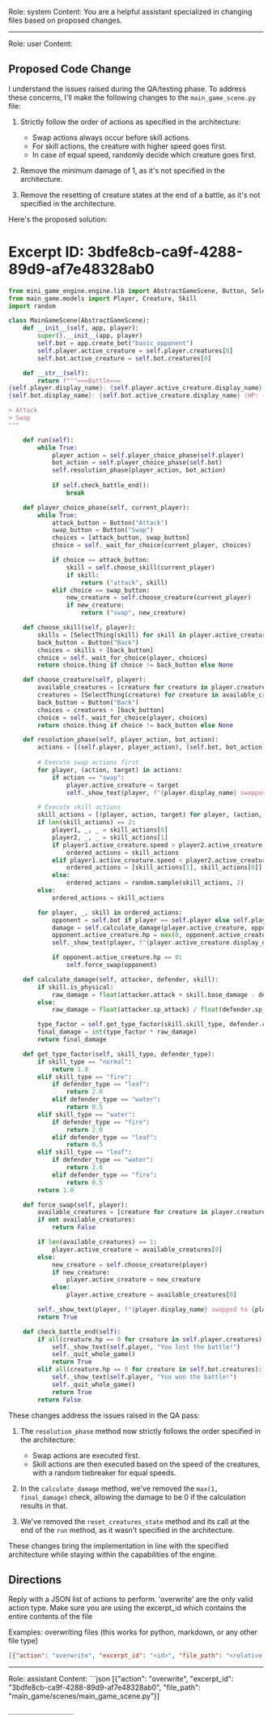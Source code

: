 Role: system
Content: You are a helpful assistant specialized in changing files based on proposed changes.
__________________
Role: user
Content: 
## Proposed Code Change
I understand the issues raised during the QA/testing phase. To address these concerns, I'll make the following changes to the `main_game_scene.py` file:

1. Strictly follow the order of actions as specified in the architecture:
   - Swap actions always occur before skill actions.
   - For skill actions, the creature with higher speed goes first.
   - In case of equal speed, randomly decide which creature goes first.

2. Remove the minimum damage of 1, as it's not specified in the architecture.

3. Remove the resetting of creature states at the end of a battle, as it's not specified in the architecture.

Here's the proposed solution:

# Excerpt ID: 3bdfe8cb-ca9f-4288-89d9-af7e48328ab0
```python main_game/scenes/main_game_scene.py
from mini_game_engine.engine.lib import AbstractGameScene, Button, SelectThing
from main_game.models import Player, Creature, Skill
import random

class MainGameScene(AbstractGameScene):
    def __init__(self, app, player):
        super().__init__(app, player)
        self.bot = app.create_bot("basic_opponent")
        self.player.active_creature = self.player.creatures[0]
        self.bot.active_creature = self.bot.creatures[0]

    def __str__(self):
        return f"""===Battle===
{self.player.display_name}: {self.player.active_creature.display_name} (HP: {self.player.active_creature.hp}/{self.player.active_creature.max_hp})
{self.bot.display_name}: {self.bot.active_creature.display_name} (HP: {self.bot.active_creature.hp}/{self.bot.active_creature.max_hp})

> Attack
> Swap
"""

    def run(self):
        while True:
            player_action = self.player_choice_phase(self.player)
            bot_action = self.player_choice_phase(self.bot)
            self.resolution_phase(player_action, bot_action)
            
            if self.check_battle_end():
                break

    def player_choice_phase(self, current_player):
        while True:
            attack_button = Button("Attack")
            swap_button = Button("Swap")
            choices = [attack_button, swap_button]
            choice = self._wait_for_choice(current_player, choices)

            if choice == attack_button:
                skill = self.choose_skill(current_player)
                if skill:
                    return ("attack", skill)
            elif choice == swap_button:
                new_creature = self.choose_creature(current_player)
                if new_creature:
                    return ("swap", new_creature)

    def choose_skill(self, player):
        skills = [SelectThing(skill) for skill in player.active_creature.skills]
        back_button = Button("Back")
        choices = skills + [back_button]
        choice = self._wait_for_choice(player, choices)
        return choice.thing if choice != back_button else None

    def choose_creature(self, player):
        available_creatures = [creature for creature in player.creatures if creature != player.active_creature and creature.hp > 0]
        creatures = [SelectThing(creature) for creature in available_creatures]
        back_button = Button("Back")
        choices = creatures + [back_button]
        choice = self._wait_for_choice(player, choices)
        return choice.thing if choice != back_button else None

    def resolution_phase(self, player_action, bot_action):
        actions = [(self.player, player_action), (self.bot, bot_action)]
        
        # Execute swap actions first
        for player, (action, target) in actions:
            if action == "swap":
                player.active_creature = target
                self._show_text(player, f"{player.display_name} swapped to {target.display_name}!")

        # Execute skill actions
        skill_actions = [(player, action, target) for player, (action, target) in actions if action == "attack"]
        if len(skill_actions) == 2:
            player1, _, _ = skill_actions[0]
            player2, _, _ = skill_actions[1]
            if player1.active_creature.speed > player2.active_creature.speed:
                ordered_actions = skill_actions
            elif player1.active_creature.speed < player2.active_creature.speed:
                ordered_actions = [skill_actions[1], skill_actions[0]]
            else:
                ordered_actions = random.sample(skill_actions, 2)
        else:
            ordered_actions = skill_actions

        for player, _, skill in ordered_actions:
            opponent = self.bot if player == self.player else self.player
            damage = self.calculate_damage(player.active_creature, opponent.active_creature, skill)
            opponent.active_creature.hp = max(0, opponent.active_creature.hp - damage)
            self._show_text(player, f"{player.active_creature.display_name} used {skill.display_name} and dealt {damage} damage!")

            if opponent.active_creature.hp == 0:
                self.force_swap(opponent)

    def calculate_damage(self, attacker, defender, skill):
        if skill.is_physical:
            raw_damage = float(attacker.attack + skill.base_damage - defender.defense)
        else:
            raw_damage = float(attacker.sp_attack) / float(defender.sp_defense) * float(skill.base_damage)

        type_factor = self.get_type_factor(skill.skill_type, defender.creature_type)
        final_damage = int(type_factor * raw_damage)
        return final_damage

    def get_type_factor(self, skill_type, defender_type):
        if skill_type == "normal":
            return 1.0
        elif skill_type == "fire":
            if defender_type == "leaf":
                return 2.0
            elif defender_type == "water":
                return 0.5
        elif skill_type == "water":
            if defender_type == "fire":
                return 2.0
            elif defender_type == "leaf":
                return 0.5
        elif skill_type == "leaf":
            if defender_type == "water":
                return 2.0
            elif defender_type == "fire":
                return 0.5
        return 1.0

    def force_swap(self, player):
        available_creatures = [creature for creature in player.creatures if creature.hp > 0]
        if not available_creatures:
            return False

        if len(available_creatures) == 1:
            player.active_creature = available_creatures[0]
        else:
            new_creature = self.choose_creature(player)
            if new_creature:
                player.active_creature = new_creature
            else:
                player.active_creature = available_creatures[0]

        self._show_text(player, f"{player.display_name} swapped to {player.active_creature.display_name}!")
        return True

    def check_battle_end(self):
        if all(creature.hp == 0 for creature in self.player.creatures):
            self._show_text(self.player, "You lost the battle!")
            self._quit_whole_game()
            return True
        elif all(creature.hp == 0 for creature in self.bot.creatures):
            self._show_text(self.player, "You won the battle!")
            self._quit_whole_game()
            return True
        return False
```

These changes address the issues raised in the QA pass:

1. The `resolution_phase` method now strictly follows the order specified in the architecture:
   - Swap actions are executed first.
   - Skill actions are then executed based on the speed of the creatures, with a random tiebreaker for equal speeds.

2. In the `calculate_damage` method, we've removed the `max(1, final_damage)` check, allowing the damage to be 0 if the calculation results in that.

3. We've removed the `reset_creatures_state` method and its call at the end of the `run` method, as it wasn't specified in the architecture.

These changes bring the implementation in line with the specified architecture while staying within the capabilities of the engine.

## Directions
Reply with a JSON list of actions to perform. 'overwrite' are the only valid action type. 
Make sure you are using the excerpt_id which contains the entire contents of the file

Examples:
overwriting files (this works for python, markdown, or any other file type)
```json output_example1
[{"action": "overwrite", "excerpt_id": "<id>", "file_path": "<relative file path>"}]
```

__________________
Role: assistant
Content: ```json
[{"action": "overwrite", "excerpt_id": "3bdfe8cb-ca9f-4288-89d9-af7e48328ab0", "file_path": "main_game/scenes/main_game_scene.py"}]
```
__________________
